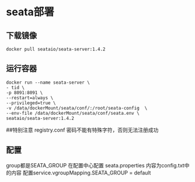 # seata部署

## 下载镜像
```shell
docker pull seataio/seata-server:1.4.2
```

## 运行容器
```shell
docker run --name seata-server \
- tid \
-p 8091:8091 \
--restart=always \
--privileged=true \
-v /data/dockerMount/seata/conf/:/root/seata-config  \
--env-file /data/dockerMount/seata/conf/seata.env \
seataio/seata-server:1.4.2
```

##特别注意
registry.conf 密码不能有特殊字符，否则无法注册成功

## 配置
group都是SEATA_GROUP
在配置中心配置 seata.properties 内容为config.txt中的内容
配置service.vgroupMapping.SEATA_GROUP = default
